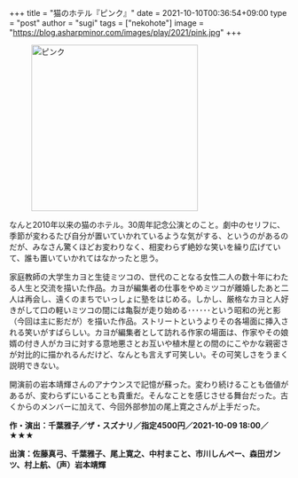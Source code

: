 +++
title = "猫のホテル『ピンク』"
date = 2021-10-10T00:36:54+09:00
type = "post"
author = "sugi"
tags = ["nekohote"]
image = "https://blog.asharpminor.com/images/play/2021/pink.jpg"
+++
<figure class="alignleft"><img src="/images/play/2021/pink.jpg" alt="ピンク" style="width: 300px !important;"></figure>

なんと2010年以来の猫のホテル。30周年記念公演とのこと。劇中のセリフに、季節が変わるたび自分が置いていかれているような気がする、というのがあるのだが、みなさん驚くほどお変わりなく、相変わらず絶妙な笑いを繰り広げていて、誰も置いていかれてはなかったと思う。

家庭教師の大学生カヨと生徒ミツコの、世代のことなる女性二人の数十年にわたる人生と交流を描いた作品。カヨが編集者の仕事をやめミツコが離婚したあと二人は再会し、遠くのまちでいっしょに塾をはじめる。しかし、厳格なカヨと人好きがして口の軽いミツコの間には亀裂が走り始める･･････という昭和の光と影（今回は主に影だが）を描いた作品。ストリートというよりその各場面に挿入される笑いがすばらしい。カヨが編集者として訪れる作家の場面は、作家やその娘婿の付き人がカヨに対する意地悪さとお互いや植木屋との間のにこやかな親密さが対比的に描かれるんだけど、なんとも言えず可笑しい。その可笑しさをうまく説明できない。

開演前の岩本靖輝さんのアナウンスで記憶が蘇った。変わり続けることも価値があるが、変わらずにいることも貴重だ。そんなことを感じさせる舞台だった。古くからのメンバーに加えて、今回外部参加の尾上寛之さんが上手だった。

**作・演出：千葉雅子／ザ・スズナリ／指定4500円／2021-10-09 18:00／★★★**

**出演：佐藤真弓、千葉雅子、尾上寛之、中村まこと、市川しんぺー、森田ガンツ、村上航、（声）岩本靖輝**